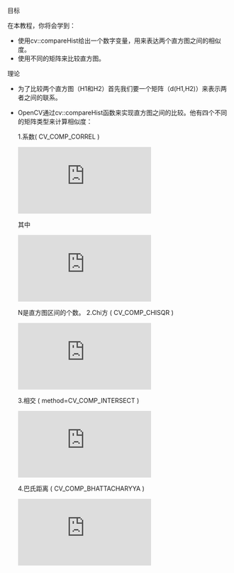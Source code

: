 目标

在本教程，你将会学到：

* 使用cv::compareHist给出一个数字变量，用来表达两个直方图之间的相似度。
* 使用不同的矩阵来比较直方图。

理论

* 为了比较两个直方图（H1和H2）首先我们要一个矩阵（d(H1,H2)）来表示两者之间的联系。
* OpenCV通过cv::compareHist函数来实现直方图之间的比较。他有四个不同的矩阵类型来计算相似度：

    1.系数( CV_COMP_CORREL )

    ![](http://latex.codecogs.com/gif.latex?d%28H_1%2CH_2%29%20%3D%20%5Cfrac%7B%5Csum_I%20%28H_1%28I%29%20-%20%5Cbar%7BH_1%7D%29%20%28H_2%28I%29%20-%20%5Cbar%7BH_2%7D%29%7D%7B%5Csqrt%7B%5Csum_I%28H_1%28I%29%20-%20%5Cbar%7BH_1%7D%29%5E2%20%5Csum_I%28H_2%28I%29%20-%20%5Cbar%7BH_2%7D%29%5E2%7D%7D)

    其中

    ![](http://latex.codecogs.com/gif.latex?%5Cbar%7BH_k%7D%20%3D%20%5Cfrac%7B1%7D%7BN%7D%20%5Csum%20_J%20H_k%28J%29)

    N是直方图区间的个数。
    2.Chi方 ( CV_COMP_CHISQR )

    ![](http://latex.codecogs.com/gif.latex?d%28H_1%2CH_2%29%20%3D%20%5Csum%20_I%20%5Cfrac%7B%5Cleft%28H_1%28I%29-H_2%28I%29%5Cright%29%5E2%7D%7BH_1%28I%29%7D)

    3.相交 ( method=CV_COMP_INTERSECT )

    ![](http://latex.codecogs.com/gif.latex?d%28H_1%2CH_2%29%20%3D%20%5Csum%20_I%20%5Cmin%20%28H_1%28I%29%2C%20H_2%28I%29%29)

    4.巴氏距离 ( CV_COMP_BHATTACHARYYA )

    ![](http://latex.codecogs.com/gif.latex?d%28H_1%2CH_2%29%20%3D%20%5Csqrt%7B1%20-%20%5Cfrac%7B1%7D%7B%5Csqrt%7B%5Cbar%7BH_1%7D%20%5Cbar%7BH_2%7D%20N%5E2%7D%7D%20%5Csum_I%20%5Csqrt%7BH_1%28I%29%20%5Ccdot%20H_2%28I%29%7D%7D)